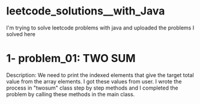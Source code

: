 # leetcode_solutions__with_Java
I'm trying to solve leetcode problems with java and uploaded the problems I solved here

# 1- problem_01: TWO SUM

Description: We need to print the indexed elements that give the target total value from the array elements.
I got these values from user. I wrote the process in "twosum" class step by step methods and I completed the problem by calling
these methods in the main class.
